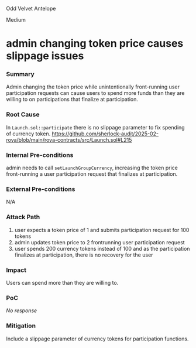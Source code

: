 Odd Velvet Antelope

Medium

# admin changing token price causes slippage issues

### Summary

Admin changing the token price while unintentionally front-running user participation requests can cause users to spend more funds than they are willing to on participations that finalize at participation.

### Root Cause

In `Launch.sol::participate` there is no slippage parameter to fix spending of currency token.
https://github.com/sherlock-audit/2025-02-rova/blob/main/rova-contracts/src/Launch.sol#L215

### Internal Pre-conditions

admin needs to call `setLaunchGroupCurrency`, increasing the token price front-running a user participation request that finalizes at participation.

### External Pre-conditions

N/A

### Attack Path

1. user expects a token price of 1 and submits participation request for 100 tokens
2. admin updates token price to 2 frontrunning user participation request
3. user spends 200 currency tokens instead of 100 and as the participation finalizes at participation, there is no recovery for the user

### Impact

Users can spend more than they are willing to.

### PoC

_No response_

### Mitigation

Include a slippage parameter of currency tokens for participation functions.